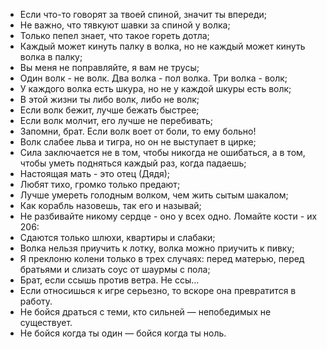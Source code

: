 * Если что-то говорят за твоей спиной, значит ты впереди;
* Не важно, что тявкуют шавки за спиной у волка; 
* Только пепел знает, что такое гореть дотла;
* Каждый может кинуть палку в волка, но не каждый может кинуть волка в палку;
* Вы меня не поправляйте, я вам не трусы;
* Один волк - не волк. Два волка - пол волка. Три волка - волк;
* У каждого волка есть шкура, но не у каждой шкуры есть волк;
* В этой жизни ты либо волк, либо не волк;
* Если волк бежит, лучше бежать быстрее;
* Если волк молчит, его лучше не перебивать;
* Запомни, брат. Если волк воет от боли, то ему больно!
* Волк слабее льва и тигра, но он не выступает в цирке;
* Сила заключается не в том, чтобы никогда не ошибаться, а в том, чтобы уметь подняться каждый раз, когда падаешь;
* Настоящая мать - это отец (Дядя);
* Любят тихо, громко только предают;
* Лучше умереть голодным волком, чем жить сытым шакалом;
* Как корабль назовешь, так его и называй;
* Не разбивайте никому сердце - оно у всех одно. Ломайте кости - их 206:
* Сдаются только шлюхи, квартиры и слабаки;
* Волка нельзя приучить к лотку, волка можно приучить к пивку;
* Я преклоню колени только в трех случаях: перед матерью, перед братьями и слизать соус от шаурмы с пола;
* Брат, если ссышь против ветра. Не ссы…
* Если относишься к игре серьезно, то вскоре она превратится в работу.
* Не бойся драться с теми, кто сильней — непобедимых не существует.
* Не бойся когда ты один — бойся когда ты ноль.